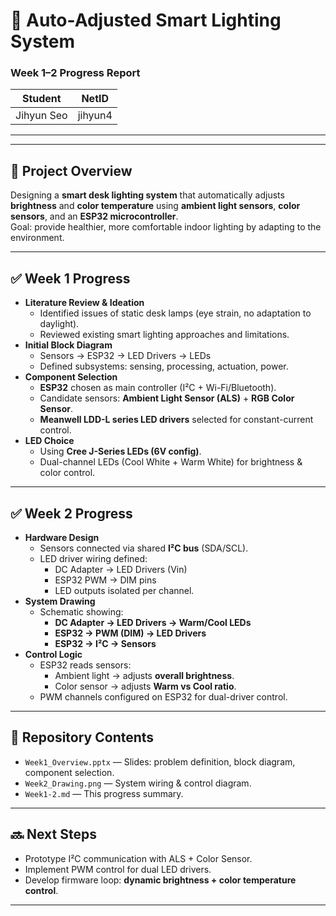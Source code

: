 # 🌟 Auto-Adjusted Smart Lighting System  
### Week 1–2 Progress Report

| Student    | NetID   |
|------------|---------|
| Jihyun Seo | jihyun4 |

---


---

## 📌 Project Overview
Designing a **smart desk lighting system** that automatically adjusts **brightness** and **color temperature** using **ambient light sensors**, **color sensors**, and an **ESP32 microcontroller**.  
Goal: provide healthier, more comfortable indoor lighting by adapting to the environment.

---

## ✅ Week 1 Progress
- **Literature Review & Ideation**
  - Identified issues of static desk lamps (eye strain, no adaptation to daylight).
  - Reviewed existing smart lighting approaches and limitations.
- **Initial Block Diagram**
  - Sensors → ESP32 → LED Drivers → LEDs
  - Defined subsystems: sensing, processing, actuation, power.
- **Component Selection**
  - **ESP32** chosen as main controller (I²C + Wi-Fi/Bluetooth).
  - Candidate sensors: **Ambient Light Sensor (ALS)** + **RGB Color Sensor**.
  - **Meanwell LDD-L series LED drivers** selected for constant-current control.
- **LED Choice**
  - Using **Cree J-Series LEDs (6V config)**.
  - Dual-channel LEDs (Cool White + Warm White) for brightness & color control.

---

## ✅ Week 2 Progress
- **Hardware Design**
  - Sensors connected via shared **I²C bus** (SDA/SCL).
  - LED driver wiring defined:
    - DC Adapter → LED Drivers (Vin)
    - ESP32 PWM → DIM pins
    - LED outputs isolated per channel.
- **System Drawing**
  - Schematic showing:
    - **DC Adapter → LED Drivers → Warm/Cool LEDs**
    - **ESP32 → PWM (DIM) → LED Drivers**
    - **ESP32 → I²C → Sensors**
- **Control Logic**
  - ESP32 reads sensors:
    - Ambient light → adjusts **overall brightness**.
    - Color sensor → adjusts **Warm vs Cool ratio**.
  - PWM channels configured on ESP32 for dual-driver control.

---

## 📂 Repository Contents
- `Week1_Overview.pptx` — Slides: problem definition, block diagram, component selection.  
- `Week2_Drawing.png` — System wiring & control diagram.  
- `Week1-2.md` — This progress summary.

---

## 🔜 Next Steps
- Prototype I²C communication with ALS + Color Sensor.  
- Implement PWM control for dual LED drivers.  
- Develop firmware loop: **dynamic brightness + color temperature control**.  

---
